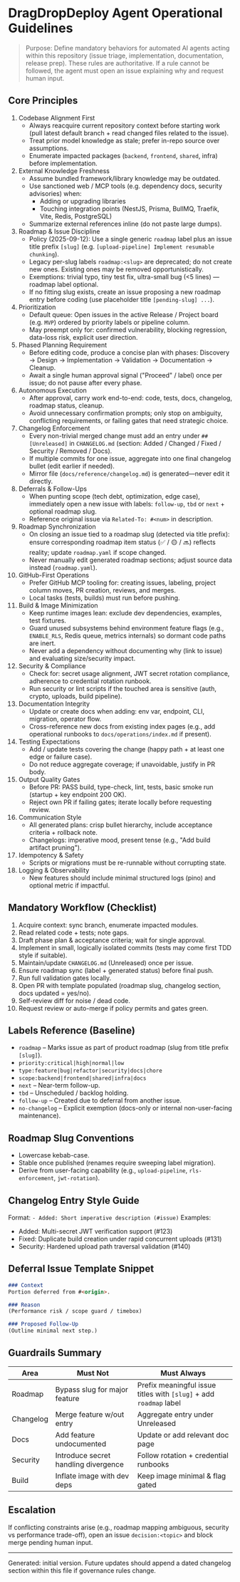 # DragDropDeploy Agent Operational Guidelines

> Purpose: Define mandatory behaviors for automated AI agents acting within this repository (issue triage, implementation, documentation, release prep). These rules are authoritative. If a rule cannot be followed, the agent must open an issue explaining why and request human input.

## Core Principles

1. Codebase Alignment First
   - Always reacquire current repository context before starting work (pull latest default branch + read changed files related to the issue).
   - Treat prior model knowledge as stale; prefer in-repo source over assumptions.
   - Enumerate impacted packages (`backend`, `frontend`, `shared`, infra) before implementation.
2. External Knowledge Freshness
   - Assume bundled framework/library knowledge may be outdated.
   - Use sanctioned web / MCP tools (e.g. dependency docs, security advisories) when:
     - Adding or upgrading libraries
     - Touching integration points (NestJS, Prisma, BullMQ, Traefik, Vite, Redis, PostgreSQL)
   - Summarize external references inline (do not paste large dumps).
3. Roadmap & Issue Discipline
    - Policy (2025-09-12): Use a single generic `roadmap` label plus an issue title prefix `[slug]` (e.g. `[upload-pipeline] Implement resumable chunking`).
    - Legacy per-slug labels `roadmap:<slug>` are deprecated; do not create new ones. Existing ones may be removed opportunistically.
    - Exemptions: trivial typo, tiny test fix, ultra-small bug (<5 lines) — roadmap label optional.
    - If no fitting slug exists, create an issue proposing a new roadmap entry before coding (use placeholder title `[pending-slug] ...`).
4. Prioritization
   - Default queue: Open issues in the active Release / Project board (e.g. `MVP`) ordered by priority labels or pipeline column.
   - May preempt only for: confirmed vulnerability, blocking regression, data-loss risk, explicit user direction.
5. Phased Planning Requirement
   - Before editing code, produce a concise plan with phases: Discovery → Design → Implementation → Validation → Documentation → Cleanup.
   - Await a single human approval signal ("Proceed" / label) once per issue; do not pause after every phase.
6. Autonomous Execution
   - After approval, carry work end-to-end: code, tests, docs, changelog, roadmap status, cleanup.
   - Avoid unnecessary confirmation prompts; only stop on ambiguity, conflicting requirements, or failing gates that need strategic choice.
7. Changelog Enforcement
   - Every non-trivial merged change must add an entry under `## [Unreleased]` in `CHANGELOG.md` (section: Added / Changed / Fixed / Security / Removed / Docs).
   - If multiple commits for one issue, aggregate into one final changelog bullet (edit earlier if needed).
   - Mirror file (`docs/reference/changelog.md`) is generated—never edit it directly.
8. Deferrals & Follow-Ups
   - When punting scope (tech debt, optimization, edge case), immediately open a new issue with labels: `follow-up`, `tbd` or `next` + optional roadmap slug.
   - Reference original issue via `Related-To: #<num>` in description.
9. Roadmap Synchronization
    - On closing an issue tied to a roadmap slug (detected via title prefix): ensure corresponding roadmap item status (✅ / 🟡 / 🔜) reflects reality; update `roadmap.yaml` if scope changed.
    - Never manually edit generated roadmap sections; adjust source data instead (`roadmap.yaml`).
10. GitHub-First Operations
    - Prefer GitHub MCP tooling for: creating issues, labeling, project column moves, PR creation, reviews, and merges.
    - Local tasks (tests, builds) must run before pushing.
11. Build & Image Minimization
    - Keep runtime images lean: exclude dev dependencies, examples, test fixtures.
    - Guard unused subsystems behind environment feature flags (e.g., `ENABLE_RLS`, Redis queue, metrics internals) so dormant code paths are inert.
    - Never add a dependency without documenting why (link to issue) and evaluating size/security impact.
12. Security & Compliance
    - Check for: secret usage alignment, JWT secret rotation compliance, adherence to credential rotation runbook.
    - Run security or lint scripts if the touched area is sensitive (auth, crypto, uploads, build pipeline).
13. Documentation Integrity
    - Update or create docs when adding: env var, endpoint, CLI, migration, operator flow.
    - Cross-reference new docs from existing index pages (e.g., add operational runbooks to `docs/operations/index.md` if present).
14. Testing Expectations
    - Add / update tests covering the change (happy path + at least one edge or failure case).
    - Do not reduce aggregate coverage; if unavoidable, justify in PR body.
15. Output Quality Gates
    - Before PR: PASS build, type-check, lint, tests, basic smoke run (startup + key endpoint 200 OK).
    - Reject own PR if failing gates; iterate locally before requesting review.
16. Communication Style
    - All generated plans: crisp bullet hierarchy, include acceptance criteria + rollback note.
    - Changelogs: imperative mood, present tense (e.g., "Add build artifact pruning").
17. Idempotency & Safety
    - Scripts or migrations must be re-runnable without corrupting state.
18. Logging & Observability
    - New features should include minimal structured logs (pino) and optional metric if impactful.

## Mandatory Workflow (Checklist)

1. Acquire context: sync branch, enumerate impacted modules.
2. Read related code + tests; note gaps.
3. Draft phase plan & acceptance criteria; wait for single approval.
4. Implement in small, logically isolated commits (tests may come first TDD style if suitable).
5. Maintain/update `CHANGELOG.md` (Unreleased) once per issue.
6. Ensure roadmap sync (label + generated status) before final push.
7. Run full validation gates locally.
8. Open PR with template populated (roadmap slug, changelog section, docs updated = yes/no).
9. Self-review diff for noise / dead code.
10. Request review or auto-merge if policy permits and gates green.

## Labels Reference (Baseline)

- `roadmap` – Marks issue as part of product roadmap (slug from title prefix `[slug]`).
- `priority:critical|high|normal|low`
- `type:feature|bug|refactor|security|docs|chore`
- `scope:backend|frontend|shared|infra|docs`
- `next` – Near-term follow-up.
- `tbd` – Unscheduled / backlog holding.
- `follow-up` – Created due to deferral from another issue.
- `no-changelog` – Explicit exemption (docs-only or internal non-user-facing maintenance).

## Roadmap Slug Conventions

- Lowercase kebab-case.
- Stable once published (renames require sweeping label migration).
- Derive from user-facing capability (e.g., `upload-pipeline`, `rls-enforcement`, `jwt-rotation`).

## Changelog Entry Style Guide

Format: `- Added: Short imperative description (#issue)`
Examples:

- Added: Multi-secret JWT verification support (#123)
- Fixed: Duplicate build creation under rapid concurrent uploads (#131)
- Security: Hardened upload path traversal validation (#140)

## Deferral Issue Template Snippet

```markdown
### Context
Portion deferred from #<origin>.

### Reason
(Performance risk / scope guard / timebox)

### Proposed Follow-Up
(Outline minimal next step.)
```

## Guardrails Summary

| Area | Must Not | Must Always |
|------|----------|-------------|
| Roadmap | Bypass slug for major feature | Prefix meaningful issue titles with `[slug]` + add `roadmap` label |
| Changelog | Merge feature w/out entry | Aggregate entry under Unreleased |
| Docs | Add feature undocumented | Update or add relevant doc page |
| Security | Introduce secret handling divergence | Follow rotation + credential runbooks |
| Build | Inflate image with dev deps | Keep image minimal & flag gated |

 
## Escalation

If conflicting constraints arise (e.g., roadmap mapping ambiguous, security vs performance trade-off), open an issue `decision:<topic>` and block merge pending human input.

---
Generated: initial version. Future updates should append a dated changelog section within this file if governance rules change.
